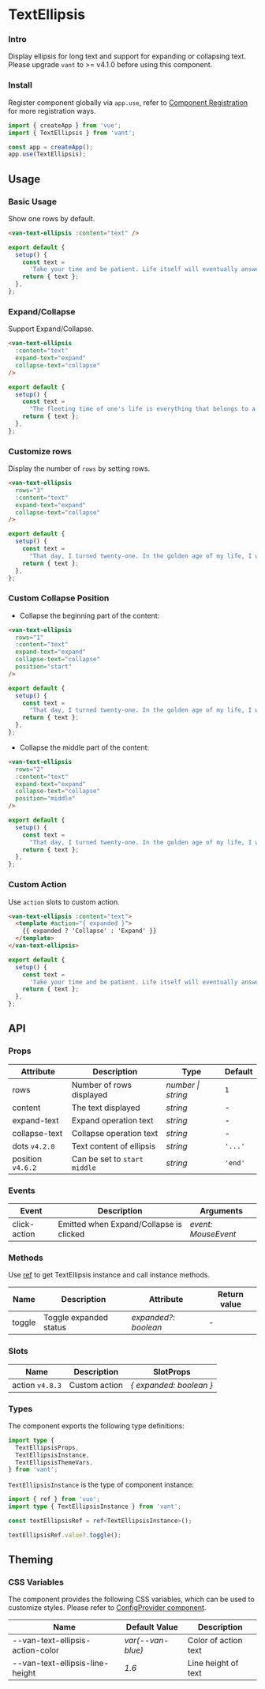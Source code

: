 # TextEllipsis

### Intro

Display ellipsis for long text and support for expanding or collapsing text. Please upgrade `vant` to >= v4.1.0 before using this component.

### Install

Register component globally via `app.use`, refer to [Component Registration](#/en-US/advanced-usage#zu-jian-zhu-ce) for more registration ways.

```js
import { createApp } from 'vue';
import { TextEllipsis } from 'vant';

const app = createApp();
app.use(TextEllipsis);
```

## Usage

### Basic Usage

Show one rows by default.

```html
<van-text-ellipsis :content="text" />
```

```js
export default {
  setup() {
    const text =
      'Take your time and be patient. Life itself will eventually answer all those questions it once raised for you.';
    return { text };
  },
};
```

### Expand/Collapse

Support Expand/Collapse.

```html
<van-text-ellipsis
  :content="text"
  expand-text="expand"
  collapse-text="collapse"
/>
```

```js
export default {
  setup() {
    const text =
      "The fleeting time of one's life is everything that belongs to a person. Only this thing truly belongs to you. Everything else is just a momentary pleasure or misfortune, which will soon be gone with the passing of time.";
    return { text };
  },
};
```

### Customize rows

Display the number of `rows` by setting rows.

```html
<van-text-ellipsis
  rows="3"
  :content="text"
  expand-text="expand"
  collapse-text="collapse"
/>
```

```js
export default {
  setup() {
    const text =
      "That day, I turned twenty-one. In the golden age of my life, I was full of dreams. I wanted to love, to eat, and to instantly transform into one of these clouds, part alight, part darkened. It was only later that I understood life is but a slow, drawn-out process of getting your balls crushed. Day by day, you get older. Day by day, your dreams fade. In the end you are no different from a crushed ox. But I hadn't foreseen any of it on my twenty-first birthday. I thought I would be vigorous forever, and that nothing could ever crush me.";
    return { text };
  },
};
```

### Custom Collapse Position

- Collapse the beginning part of the content:

```html
<van-text-ellipsis
  rows="1"
  :content="text"
  expand-text="expand"
  collapse-text="collapse"
  position="start"
/>
```

```js
export default {
  setup() {
    const text =
      "That day, I turned twenty-one. In the golden age of my life, I was full of dreams. I wanted to love, to eat, and to instantly transform into one of these clouds, part alight, part darkened. It was only later that I understood life is but a slow, drawn-out process of getting your balls crushed. Day by day, you get older. Day by day, your dreams fade. In the end you are no different from a crushed ox. But I hadn't foreseen any of it on my twenty-first birthday. I thought I would be vigorous forever, and that nothing could ever crush me.";
    return { text };
  },
};
```

- Collapse the middle part of the content:

```html
<van-text-ellipsis
  rows="2"
  :content="text"
  expand-text="expand"
  collapse-text="collapse"
  position="middle"
/>
```

```js
export default {
  setup() {
    const text =
      "That day, I turned twenty-one. In the golden age of my life, I was full of dreams. I wanted to love, to eat, and to instantly transform into one of these clouds, part alight, part darkened. It was only later that I understood life is but a slow, drawn-out process of getting your balls crushed. Day by day, you get older. Day by day, your dreams fade. In the end you are no different from a crushed ox. But I hadn't foreseen any of it on my twenty-first birthday. I thought I would be vigorous forever, and that nothing could ever crush me.";
    return { text };
  },
};
```

### Custom Action

Use `action` slots to custom action.

```html
<van-text-ellipsis :content="text">
  <template #action="{ expanded }">
    {{ expanded ? 'Collapse' : 'Expand' }}
  </template>
</van-text-ellipsis>
```

```js
export default {
  setup() {
    const text =
      'Take your time and be patient. Life itself will eventually answer all those questions it once raised for you.';
    return { text };
  },
};
```

## API

### Props

| Attribute | Description | Type | Default |
| --- | --- | --- | --- |
| rows | Number of rows displayed | _number \| string_ | `1` |
| content | The text displayed | _string_ | - |
| expand-text | Expand operation text | _string_ | - |
| collapse-text | Collapse operation text | _string_ | - |
| dots `v4.2.0` | Text content of ellipsis | _string_ | `'...'` |
| position `v4.6.2` | Can be set to `start` `middle` | _string_ | `'end'` |

### Events

| Event        | Description                             | Arguments           |
| ------------ | --------------------------------------- | ------------------- |
| click-action | Emitted when Expand/Collapse is clicked | _event: MouseEvent_ |

### Methods

Use [ref](https://vuejs.org/guide/essentials/template-refs.html) to get TextEllipsis instance and call instance methods.

| Name   | Description            | Attribute            | Return value |
| ------ | ---------------------- | -------------------- | ------------ |
| toggle | Toggle expanded status | _expanded?: boolean_ | -            |

### Slots

| Name            | Description   | SlotProps               |
| --------------- | ------------- | ----------------------- |
| action `v4.8.3` | Custom action | _{ expanded: boolean }_ |

### Types

The component exports the following type definitions:

```ts
import type {
  TextEllipsisProps,
  TextEllipsisInstance,
  TextEllipsisThemeVars,
} from 'vant';
```

`TextEllipsisInstance` is the type of component instance:

```ts
import { ref } from 'vue';
import type { TextEllipsisInstance } from 'vant';

const textEllipsisRef = ref<TextEllipsisInstance>();

textEllipsisRef.value?.toggle();
```

## Theming

### CSS Variables

The component provides the following CSS variables, which can be used to customize styles. Please refer to [ConfigProvider component](#/en-US/config-provider).

| Name                             | Default Value     | Description          |
| -------------------------------- | ----------------- | -------------------- |
| --van-text-ellipsis-action-color | _var(--van-blue)_ | Color of action text |
| --van-text-ellipsis-line-height  | _1.6_             | Line height of text  |
